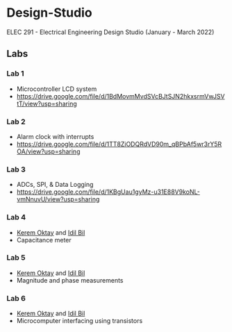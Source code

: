 # Design-Studio
ELEC 291 - Electrical Engineering Design Studio (January - March 2022)

## Labs

### Lab 1
- Microcontroller LCD system
- https://drive.google.com/file/d/1BdMovmMvdSVcBJtSJN2hkxsrmVwJSVtT/view?usp=sharing

### Lab 2
- Alarm clock with interrupts
- https://drive.google.com/file/d/1TT8ZiODQRdVD90m_qBPbAf5wr3rY5ROA/view?usp=sharing

### Lab 3
- ADCs, SPI, & Data Logging
- https://drive.google.com/file/d/1KBgUau1gyMz-u31E88V9koNL-vmNnuvU/view?usp=sharing

### Lab 4
- [Kerem Oktay](https://github.com/Kerem-Oktay) and [Idil Bil](https://github.com/idil-bil)
- Capacitance meter

### Lab 5
- [Kerem Oktay](https://github.com/Kerem-Oktay) and [Idil Bil](https://github.com/idil-bil)
- Magnitude and phase measurements

### Lab 6 
- [Kerem Oktay](https://github.com/Kerem-Oktay) and [Idil Bil](https://github.com/idil-bil)
- Microcomputer interfacing using transistors
